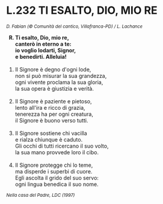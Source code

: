 # L.232 TI ESALTO, DIO, MIO RE

<sub><i>D. Fabian (© Comunità del cantico, Villafranca-PD) / L. Lachance</i></sub>
<ol>
	<b><li type="A" value="18">Ti esalto, Dio, mio re,<br>
		canterò in eterno a te:<br>
		io voglio lodarti, Signor,<br>
		e benedirti. Alleluia!</li></b><br>
	<li value="1">Il Signore è degno d'ogni lode,<br>
		non si può misurar la sua grandezza,<br>
		ogni vivente proclama la sua gloria,<br>
		la sua opera è giustizia e verità.</li><br>
	<li>Il Signore è paziente e pietoso,<br>
		lento all'ira e ricco di grazia,<br>
		tenerezza ha per ogni creatura,<br>
		il Signore è buono verso tutti.</li><br>
	<li>Il Signore sostiene chi vacilla<br>
		e rialza chiunque è caduto.<br>
		Gli occhi di tutti ricercano il suo volto,<br>
		la sua mano provvede loro il cibo.</li><br>
	<li>Il Signore protegge chi lo teme,<br>
		ma disperde i superbi di cuore.<br>
		Egli ascolta il grido del suo servo:<br>
		ogni lingua benedica il suo nome.</li>
</ol>
<sub><i>Nella casa del Padre, LDC (1997)</i></sub>
